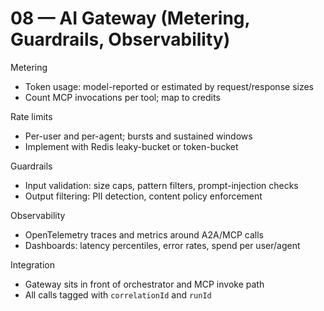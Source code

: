 # 08 — AI Gateway (Metering, Guardrails, Observability)

Metering
- Token usage: model-reported or estimated by request/response sizes
- Count MCP invocations per tool; map to credits

Rate limits
- Per-user and per-agent; bursts and sustained windows
- Implement with Redis leaky-bucket or token-bucket

Guardrails
- Input validation: size caps, pattern filters, prompt-injection checks
- Output filtering: PII detection, content policy enforcement

Observability
- OpenTelemetry traces and metrics around A2A/MCP calls
- Dashboards: latency percentiles, error rates, spend per user/agent

Integration
- Gateway sits in front of orchestrator and MCP invoke path
- All calls tagged with `correlationId` and `runId`